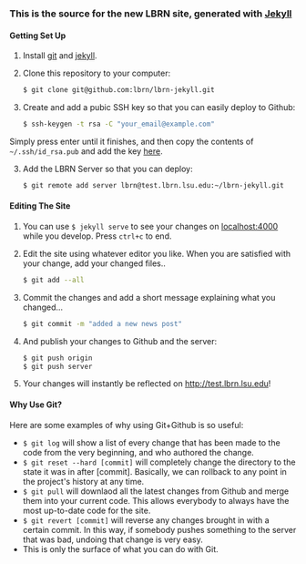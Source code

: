 ### This is the source for the new LBRN site, generated with [Jekyll][1]



#### Getting Set Up

1. Install [git][2] and [jekyll][3].
2. Clone this repository to your computer:
    ``` bash
    $ git clone git@github.com:lbrn/lbrn-jekyll.git
    ```

3. Create and add a pubic SSH key so that you can easily deploy to Github:
    ```bash
    $ ssh-keygen -t rsa -C "your_email@example.com"
    ```
  Simply press enter until it finishes, and then copy the contents of `~/.ssh/id_rsa.pub` and add the key [here][4].

3. Add the LBRN Server so that you can deploy:
    ```bash
    $ git remote add server lbrn@test.lbrn.lsu.edu:~/lbrn-jekyll.git
    ```

#### Editing The Site

1. You can use `$ jekyll serve` to see your changes on [localhost:4000](http://localhost:4000) while you develop. Press `ctrl+c` to end.
2. Edit the site using whatever editor you like. When you are satisfied with your change, add your changed files..
    ```bash
    $ git add --all
    ```

3. Commit the changes and add a short message explaining what you changed...
    ```bash
    $ git commit -m "added a new news post"
    ```

4. And publish your changes to Github and the server:
    ```bash
    $ git push origin
    $ git push server
    ```

5. Your changes will instantly be reflected on http://test.lbrn.lsu.edu!


#### Why Use Git?

Here are some examples of why using Git+Github is so useful:

- `$ git log` will show a list of every change that has been made to the code from the very beginning, and who authored the change.
- `$ git reset --hard [commit]` will completely change the directory to the state it was in after [commit]. Basically, we can rollback to any point in the project's history at any time.
- `$ git pull` will downlaod all the latest changes from Github and merge them into your current code. This allows everybody to always have the most up-to-date code for the site.
- `$ git revert [commit]` will reverse any changes brought in with a certain commit. In this way, if somebody pushes something to the server that was bad, undoing that change is very easy.
- This is only the surface of what you can do with Git.

[1]: http://jekyllrb.com/
[2]: http://git-scm.com/
[3]: https://github.com/mojombo/jekyll/wiki/install
[4]: https://github.com/settings/ssh
